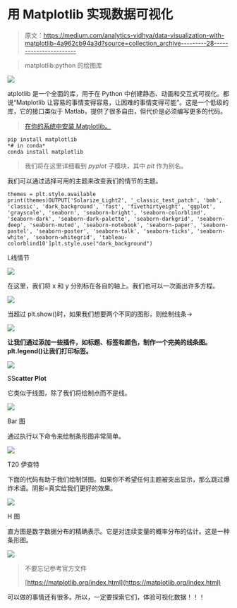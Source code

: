# 用 Matplotlib 实现数据可视化

> 原文：<https://medium.com/analytics-vidhya/data-visualization-with-matplotlib-4a962cb94a3d?source=collection_archive---------28----------------------->

> matplotlib:python 的绘图库

![](img/9e9375669c85ecd236d578a3186c4daf.png)

atplotlib 是一个全面的库，用于在 Python 中创建静态、动画和交互式可视化。都说“Matplotlib 让容易的事情变得容易，让困难的事情变得可能”。这是一个低级的库，它的接口类似于 Matlab，提供了很多自由，但代价是必须编写更多的代码。

> [在你的系统中安装 Matplotlib。](https://matplotlib.org/users/installing.html)

```
pip install matplotlib
*# in conda*
conda install matplotlib
```

> 我们将在这里详细看到 *pyplot* 子模块，其中 *plt* 作为别名。

我们可以通过选择可用的主题来改变我们的情节的主题。

```
themes = plt.style.available
print(themes)OUTPUT['Solarize_Light2', '_classic_test_patch', 'bmh', 'classic', 'dark_background', 'fast', 'fivethirtyeight', 'ggplot', 'grayscale', 'seaborn', 'seaborn-bright', 'seaborn-colorblind', 'seaborn-dark', 'seaborn-dark-palette', 'seaborn-darkgrid', 'seaborn-deep', 'seaborn-muted', 'seaborn-notebook', 'seaborn-paper', 'seaborn-pastel', 'seaborn-poster', 'seaborn-talk', 'seaborn-ticks', 'seaborn-white', 'seaborn-whitegrid', 'tableau-colorblind10']plt.style.use("dark_background")
```

L线情节

![](img/dd30c75e28b8106c01eeb380db1c64a5.png)

在这里，我们将 x 和 y 分别标在各自的轴上。我们也可以一次画出许多方程。

![](img/dc4b4fa17028d94a51cdf42039eca4f7.png)

当超过 plt.show()时，如果我们想要两个不同的图形，则绘制线条→

![](img/41227bc80d764d16086913c9fca84c12.png)

**让我们通过添加一些插件，如标题、标签和颜色，制作一个完美的线条图。plt.legend()让我们打印标签。**

![](img/7f78e4f26221e275a8862b63b6394dad.png)

SS**catter Plot**

它类似于线图，除了我们将绘制点而不是线。

![](img/daa71e7757755bf64c4d10ed7e319a74.png)

Bar 图

通过执行以下命令来绘制条形图非常简单。

![](img/4be250c3735d810e329cb0ba62b2d7a8.png)

T20 伊查特

下面的代码有助于我们绘制饼图。如果你不希望任何主题被突出显示，那么跳过爆炸术语。阴影=真实给我们更好的效果。

![](img/f2595e6dfd1358d28816798f558f4bbc.png)

H 图

直方图是数字数据分布的精确表示。它是对连续变量的概率分布的估计。这是一种条形图。

![](img/1c0ab1b8560f9646daad00cbee1d4fad.png)

> 不要忘记参考官方文件
> 
> [https://matplotlib.org/index.html](https://matplotlib.org/index.html)

可以做的事情还有很多。所以，一定要探索它们，体验可视化数据！！！